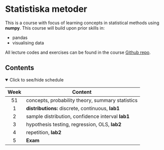 # Statistiska metoder 

This is a course with focus of learning concepts in statistical methods using **numpy**. This course will build upon prior skills in: 
- pandas
- visualising data 

All lecture codes and exercises can be found in the course [Github repo][ghr].

[ghr]: https://github.com/kokchun/Maskininlarning-AI21

## Contents


<details open>
  
<summary id="schedule">Click to see/hide schedule</summary>

| Week  | Content                                            |
| :---: | -------------------------------------------------- |
|  51   | concepts, probability theory, summary statistics   |
|   1   | **distributions:** discrete, continuous, **lab1**  |
|   2   | sample distribution, confidence interval **lab1**  |
|   3   | hypothesis testing, regression, OLS,      **lab2** |
|   4   | repetition, **lab2**                               |
|   5   | **Exam**                                           |


